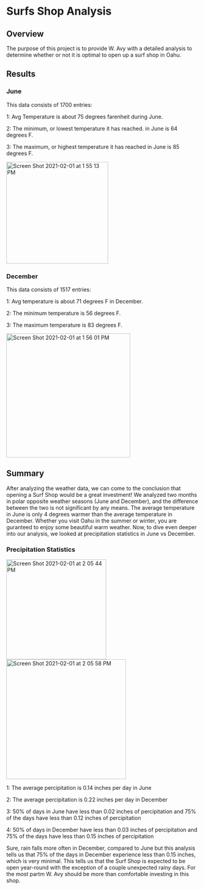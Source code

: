 # Surfs Shop Analysis

## Overview
The purpose of this project is to provide W. Avy with a detailed analysis to determine whether or not it is optimal to open up a surf shop in Oahu.

## Results

### June
This data consists of 1700 entries:

1: Avg Temperature is about 75 degrees farenheit during June.

2: The minimum, or lowest temperature it has reached. in June is 64 degrees F.

3: The maximum, or highest temperature it has reached in June is 85 degrees F.

<img width="267" alt="Screen Shot 2021-02-01 at 1 55 13 PM" src="https://user-images.githubusercontent.com/74481469/106522982-568e4080-6495-11eb-802e-6a0e29c007f5.png">

### December 
This data consists of 1517 entries:

1: Avg temperature is about 71 degrees F in December.

2: The minimum temperature is 56 degrees F.

3: The maximum temperature is 83 degrees F.

<img width="325" alt="Screen Shot 2021-02-01 at 1 56 01 PM" src="https://user-images.githubusercontent.com/74481469/106523210-9fde9000-6495-11eb-85ee-74db8858dbcb.png">

## Summary 

After analyzing the weather data, we can come to the conclusion that opening a Surf Shop would be a great investment! We analyzed two months in polar opposite weather seasons (June and December), and the difference between the two is not significant by any means. The average temperature in June is only 4 degrees warmer than the average temperature in December. Whether you visit Oahu in the summer or winter, you are guranteed to enjoy some beautiful warm weather. Now, to dive even deeper into our analysis, we looked at precipitation statistics in June vs December. 

### Precipitation Statistics

<img width="262" alt="Screen Shot 2021-02-01 at 2 05 44 PM" src="https://user-images.githubusercontent.com/74481469/106524024-d7017100-6496-11eb-890c-e7fcb0b2873e.png">

<img width="314" alt="Screen Shot 2021-02-01 at 2 05 58 PM" src="https://user-images.githubusercontent.com/74481469/106524090-ed0f3180-6496-11eb-9095-55d758b40f92.png">

1: The average percipitation is 0.14 inches per day in June

2: The average percipitation is 0.22 inches per day in December

3: 50% of days in June have less than 0.02 inches of percipitation and 75% of the days have less than 0.12 inches of percipitation

4: 50% of days in December have less than 0.03 inches of percipitation and 75% of the days have less than 0.15 inches of percipitation

Sure, rain falls more often in December, compared to June but this analysis tells us that 75% of the days in December experience less than 0.15 inches, which is very minimal. This tells us that the Surf Shop is expected to be open year-round with the exception of a couple unexpected rainy days. For the most partm W. Avy should be more than comfortable investing in this shop.  

